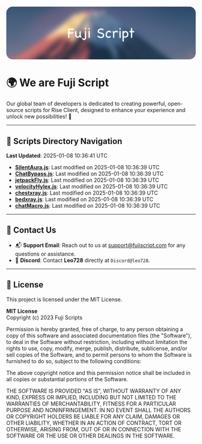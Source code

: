 ![Banner](.github/b.webp)

# 🌍 **We are Fuji Script**

Our global team of developers is dedicated to creating powerful, open-source scripts for Rise Client, designed to enhance your experience and unlock new possibilities! 🌟

---
<!-- SCRIPTS_NAVIGATION_START -->
## 📂 **Scripts Directory Navigation**

**Last Updated**: 2025-01-08 10:36:41 UTC

- **[SilentAura.js](scripts/SilentAura.js)**: Last modified on 2025-01-08 10:36:39 UTC
- **[ChatBypass.js](scripts/ChatBypass.js)**: Last modified on 2025-01-08 10:36:39 UTC
- **[jetpackFly.js](scripts/jetpackFly.js)**: Last modified on 2025-01-08 10:36:39 UTC
- **[velocityHylex.js](scripts/velocityHylex.js)**: Last modified on 2025-01-08 10:36:39 UTC
- **[chestxray.js](scripts/chestxray.js)**: Last modified on 2025-01-08 10:36:39 UTC
- **[bedxray.js](scripts/bedxray.js)**: Last modified on 2025-01-08 10:36:39 UTC
- **[chatMacro.js](scripts/chatMacro.js)**: Last modified on 2025-01-08 10:36:39 UTC

<!-- SCRIPTS_NAVIGATION_END -->

---

## 💬 **Contact Us**  
- 📬 **Support Email**: Reach out to us at [support@fujiscript.com](mailto:support@fujiscript.com) for any questions or assistance.  
- 💬 **Discord**: Contact **Leo728** directly at `Discord@leo728`.

---

## 📜 **License**

This project is licensed under the MIT License.  

**MIT License**  
Copyright (c) 2023 Fuji Scripts  

Permission is hereby granted, free of charge, to any person obtaining a copy of this software and associated documentation files (the "Software"), to deal in the Software without restriction, including without limitation the rights to use, copy, modify, merge, publish, distribute, sublicense, and/or sell copies of the Software, and to permit persons to whom the Software is furnished to do so, subject to the following conditions:  

The above copyright notice and this permission notice shall be included in all copies or substantial portions of the Software.  

THE SOFTWARE IS PROVIDED "AS IS", WITHOUT WARRANTY OF ANY KIND, EXPRESS OR IMPLIED, INCLUDING BUT NOT LIMITED TO THE WARRANTIES OF MERCHANTABILITY, FITNESS FOR A PARTICULAR PURPOSE AND NONINFRINGEMENT. IN NO EVENT SHALL THE AUTHORS OR COPYRIGHT HOLDERS BE LIABLE FOR ANY CLAIM, DAMAGES OR OTHER LIABILITY, WHETHER IN AN ACTION OF CONTRACT, TORT OR OTHERWISE, ARISING FROM, OUT OF OR IN CONNECTION WITH THE SOFTWARE OR THE USE OR OTHER DEALINGS IN THE SOFTWARE.  
